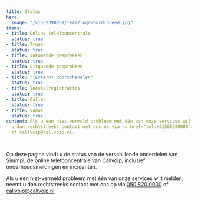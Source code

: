 ```yaml
---
title: Status
hero:
  image: "/v1552398058/Team/logo-bord-breed.jpg"
items:
- title: Online telefooncentrale
  status: true
- title: Trunk
  status: true
- title: Inkomende gesprekken
  status: true
- title: Uitgaande gesprekken
  status: true
- title: "(Extern) Doorschakelen"
  status: true
- title: Toestelregistraties
  status: true
- title: Qaller
  status: true
- title: Vamos
  status: true
content: Als u een niet-vermeld probleem met één van onze services wilt melden, neemt
  u dan rechtstreeks contact met ons op via <a href="tel:+31508200000">050 820 0000</a>
  of callvoip@callvoip.nl.

---
```

Op deze pagina vindt u de status van de verschillende onderdelen van Simmpl, de online telefooncentrale van Callvoip, inclusief onderhoudsmeldingen en incidenten.

Als u een niet-vermeld probleem met één van onze services wilt melden, neemt u dan rechtstreeks contact met ons op via <a href="tel:+31508200000">050 820 0000</a> of [callvoip@callvoip.nl](mailto:callvoip@callvoip.nl).